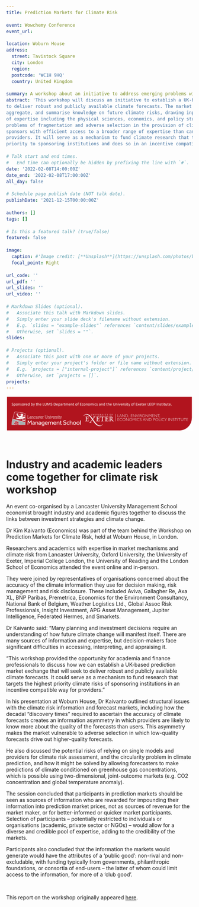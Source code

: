 ```yaml
---
title: Prediction Markets for Climate Risk

event: Wowchemy Conference
event_url: 

location: Woburn House
address:
  street: Tavistock Square 
  city: London
  region: 
  postcode: 'WC1H 9HQ'
  country: United Kingdom

summary: A workshop about an initiative to address emerging problems with the provision of climate risk information.
abstract: 'This workshop will discuss an initiative to establish a UK-based prediction market exchange that will seek 
to deliver robust and publicly available climate forecasts. The market mechanism will act to elicit, 
aggregate, and summarise knowledge on future climate risks, drawing inputs from diverse relevant areas 
of expertise including the physical sciences, economics, and policy studies. The exchange will address the
problems of fragmentation and adverse selection in the provision of climate risk forecasts, providing 
sponsors with efficient access to a broader range of expertise than can be obtained from individual 
providers. It will serve as a mechanism to fund climate research that targets the climate risks of highest 
priority to sponsoring institutions and does so in an incentive compatible way for providers.'

# Talk start and end times.
#   End time can optionally be hidden by prefixing the line with `#`.
date: '2022-02-08T14:00:00Z'
date_end: '2022-02-08T17:00:00Z'
all_day: false

# Schedule page publish date (NOT talk date).
publishDate: '2021-12-15T00:00:00Z'

authors: []
tags: []

# Is this a featured talk? (true/false)
featured: false

image: 
  caption: #'Image credit: [**Unsplash**](https://unsplash.com/photos/bzdhc5b3Bxs)'
  focal_point: Right

url_code: ''
url_pdf: ''
url_slides: ''
url_video: ''

# Markdown Slides (optional).
#   Associate this talk with Markdown slides.
#   Simply enter your slide deck's filename without extension.
#   E.g. `slides = "example-slides"` references `content/slides/example-slides.md`.
#   Otherwise, set `slides = ""`.
slides:

# Projects (optional).
#   Associate this post with one or more of your projects.
#   Simply enter your project's folder or file name without extension.
#   E.g. `projects = ["internal-project"]` references `content/project/deep-learning/index.md`.
#   Otherwise, set `projects = []`.
projects:
---
```

![](foot.png)

<br>

# Industry and academic leaders come together for climate risk workshop

An event co-organised by a Lancaster University Management School economist brought industry and academic figures together to discuss the links between investment strategies and climate change.

Dr Kim Kaivanto (Economics) was part of the team behind the Workshop on Prediction Markets for Climate Risk, held at Woburn House, in London.

Researchers and academics with expertise in market mechanisms and climate risk from Lancaster University, Oxford University, the University of Exeter, Imperial College London, the University of Reading and the London School of Economics attended the event online and in-person.

They were joined by representatives of organisations concerned about the accuracy of the climate information they use for decision making, risk management and risk disclosure. These included Aviva, Gallagher Re, Axa XL, BNP Paribas, Premetrica, Economics for the Environment Consultancy, National Bank of Belgium, Weather Logistics Ltd., Global Assoc Risk Professionals, Insight Investment, APG Asset Management, Jupiter Intelligence, Federated Hermes, and Smarkets.

Dr Kaivanto said: “Many planning and investment decisions require an understanding of how future climate change will manifest itself. There are many sources of information and expertise, but decision-makers face significant difficulties in accessing, interpreting, and appraising it.

“This workshop provided the opportunity for academia and finance professionals to discuss how we can establish a UK-based prediction market exchange that will seek to deliver robust and publicly available climate forecasts. It could serve as a mechanism to fund research that targets the highest priority climate risks of sponsoring institutions in an incentive compatible way for providers.”

In his presentation at Woburn House, Dr Kaivanto outlined structural issues with the climate risk information and forecast markets, including how the decadal “discovery times” required to ascertain the accuracy of climate forecasts creates an information asymmetry in which providers are likely to know more about the quality of the forecasts than users. This asymmetry makes the market vulnerable to adverse selection in which low-quality forecasts drive out higher-quality forecasts.

He also discussed the potential risks of relying on single models and providers for climate risk assessment, and the circularity problem in climate prediction, and how it might be solved by allowing forecasters to make predictions of climate conditioned on greenhouse gas concentrations, which is possible using two-dimensional, joint-outcome markets (e.g. CO2 concentration and global temperature anomaly).

The session concluded that participants in prediction markets should be seen as sources of information who are rewarded for impounding their information into prediction market prices, not as sources of revenue for the market maker, or for better-informed or quicker market participants. Selection of participants – potentially restricted to individuals or organisations (academic, private sector or NGOs) – would allow for a diverse and credible pool of expertise, adding to the credibility of the markets.

Participants also concluded that the information the markets would generate would have the attributes of a ‘public good’: non-rival and non-excludable, with funding typically from governments, philanthropic foundations, or consortia of end-users – the latter of whom could limit access to the information, for more of a ‘club good’. 

<br>

This report on the workshop originally appeared [here](https://www.lancaster.ac.uk/lums/news/industry-and-academic-leaders-come-together-for-climate-risk-workshop). 

<br>

